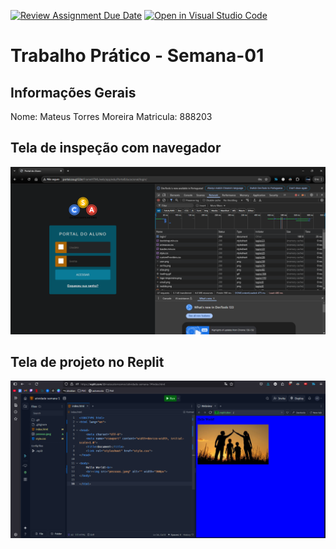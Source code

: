 [![Review Assignment Due Date](https://classroom.github.com/assets/deadline-readme-button-22041afd0340ce965d47ae6ef1cefeee28c7c493a6346c4f15d667ab976d596c.svg)](https://classroom.github.com/a/egWsXDcZ)
[![Open in Visual Studio Code](https://classroom.github.com/assets/open-in-vscode-2e0aaae1b6195c2367325f4f02e2d04e9abb55f0b24a779b69b11b9e10269abc.svg)](https://classroom.github.com/online_ide?assignment_repo_id=18476262&assignment_repo_type=AssignmentRepo)
# Trabalho Prático - Semana-01

## Informações Gerais
Nome: Mateus Torres Moreira
Matricula: 888203

## Tela de inspeção com navegador
![alt text](network.png)

## Tela de projeto no Replit
![alt text](replit.png)
